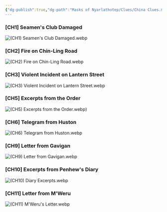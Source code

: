 ```yaml
---
{"dg-publish":true,"dg-path":"Masks of Nyarlathotep/Clues/China Clues.md","permalink":"/masks-of-nyarlathotep/clues/china-clues/","tags":["TTRPG/Games/MoN"]}
---
```


### [CH1] Seamen's Club Damaged
![(CH1) Seamen's Club Damaged.webp](/img/user/z_Attachments/TTRPG/Masks%20of%20Nyarlathotep/Clues/China/(CH1)%20Seamen's%20Club%20Damaged.webp)

### [CH2] Fire on Chin-Ling Road
![(CH2) Fire on Chin-Ling Road.webp](/img/user/z_Attachments/TTRPG/Masks%20of%20Nyarlathotep/Clues/China/(CH2)%20Fire%20on%20Chin-Ling%20Road.webp)

### [CH3] Violent Incident on Lantern Street
![(CH3) Violent Incident on Lantern Street.webp](/img/user/z_Attachments/TTRPG/Masks%20of%20Nyarlathotep/Clues/China/(CH3)%20Violent%20Incident%20on%20Lantern%20Street.webp)

### [CH5] Excerpts from the Order
![(CH5) Excerpts from the Order.webp](/img/user/z_Attachments/TTRPG/Masks%20of%20Nyarlathotep/Clues/China/(CH5)%20Excerpts%20from%20the%20Order.webp))

### [CH6] Telegram from Huston
![(CH6) Telegram from Huston.webp](/img/user/z_Attachments/TTRPG/Masks%20of%20Nyarlathotep/Clues/China/(CH6)%20Telegram%20from%20Huston.webp)

### [CH9] Letter from Gavigan
![(CH9) Letter from Gavigan.webp](/img/user/z_Attachments/TTRPG/Masks%20of%20Nyarlathotep/Clues/China/(CH9)%20Letter%20from%20Gavigan.webp)

### [CH10] Excerpts from Penhew's Diary
![(CH10) Diary Excerpts.webp](/img/user/z_Attachments/TTRPG/Masks%20of%20Nyarlathotep/Clues/China/(CH10)%20Diary%20Excerpts.webp)

### [CH11] Letter from M'Weru
![(CH11) M'Weru's Letter.webp](/img/user/z_Attachments/TTRPG/Masks%20of%20Nyarlathotep/Clues/China/(CH11)%20M'Weru's%20Letter.webp)